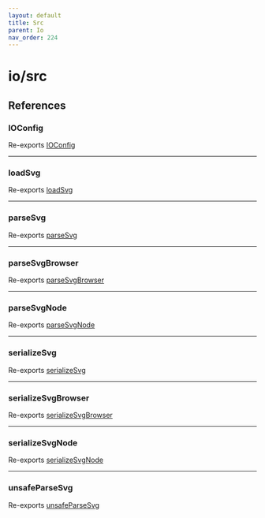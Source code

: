 ```yaml
---
layout: default
title: Src
parent: Io
nav_order: 224
---
```


# io/src

## References

### IOConfig

Re-exports [IOConfig](src/io.md#ioconfig)

***

### loadSvg

Re-exports [loadSvg](src/io.md#loadsvg)

***

### parseSvg

Re-exports [parseSvg](src/io.md#parsesvg)

***

### parseSvgBrowser

Re-exports [parseSvgBrowser](src/io.md#parsesvgbrowser)

***

### parseSvgNode

Re-exports [parseSvgNode](src/io.md#parsesvgnode)

***

### serializeSvg

Re-exports [serializeSvg](src/io.md#serializesvg)

***

### serializeSvgBrowser

Re-exports [serializeSvgBrowser](src/io.md#serializesvgbrowser)

***

### serializeSvgNode

Re-exports [serializeSvgNode](src/io.md#serializesvgnode)

***

### unsafeParseSvg

Re-exports [unsafeParseSvg](src/io.md#unsafeparsesvg)
